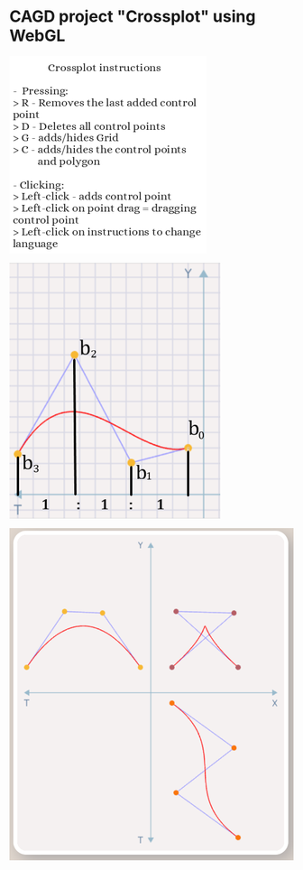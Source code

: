 # CAGD project "Crossplot" using WebGL


![Image of EN instructions](https://github.com/soffiecoffie/CAGD/blob/main/assets/instructions-EN.png)

![Image of cubic Bezier function](https://github.com/soffiecoffie/CAGD/blob/main/images/crossplot%20of%20a%20cubic%20Bezier%20curve.png)

![Image of a cubic Bezier curve with cusp](https://github.com/soffiecoffie/CAGD/blob/main/images/crossplot%20of%20a%20cubic%20Bezier%20curve%20with%20cusp.PNG)
